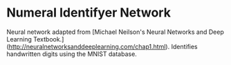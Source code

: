 # Numeral Identifyer Network
Neural network adapted from [Michael Neilson's Neural Networks and Deep Learning Textbook.] (http://neuralnetworksanddeeplearning.com/chap1.html). Identifies handwritten digits using the MNIST database.
